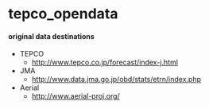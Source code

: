 # tepco_opendata

#### original data destinations

- TEPCO
	- http://www.tepco.co.jp/forecast/index-j.html
- JMA
	- http://www.data.jma.go.jp/obd/stats/etrn/index.php
- Aerial
	- http://www.aerial-proj.org/